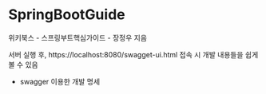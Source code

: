 # SpringBootGuide

위키북스 - 스프링부트핵심가이드 - 장정우 지음



서버 실행 후, https://localhost:8080/swagget-ui.html 접속 시 개발 내용들을 쉽게 볼 수 있음

- swagger 이용한 개발 명세 